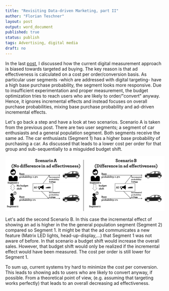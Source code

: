 ```yaml
---
title: "Revisiting Data-driven Marketing, part II"
author: "Florian Teschner"
layout: post
output: word_document
published: true
status: publish
tags: Advertising, digital media
draft: no
---
```

 
 
 
In the last [post](http://flovv.github.io/Targeting/), I discussed how the current digital measurement approach is biased towards targeted ad buying.
The key reason is that ad effectiveness is calculated on a cost per order/conversion basis. As particular user segments -which are addressed with digital targeting- have a high base purchase probability, the segment looks more responsive. Due to insufficient experimentation and proper measurement, the budget optimization tries to reach users who are likely to order/"convert" anyway. Hence, it ignores incremental effects and instead focuses on overall purchase probabilities, mixing base purchase probability and ad-driven incremental effects.



Let's go back a step and have a look at two scenarios. Scenario A is taken from the previous post. There are two user segments; a segment of car enthusiasts and a general population segment. Both segments receive the same ad. The car enthusiasts (Segment 1) has a higher base probability of purchasing a car. As discussed that leads to a lower cost per order for that group and sub-sequentially to a misguided budget shift. 
 
![Example of ad effectiveness](/figures/targeting2.png)
 
Let's add the second Scenario B. In this case the incremental effect of showing an ad is higher in the the general population segment (Segment 2) compared so Segment 1. It might be that the ad communicates a new feature (Matrix LED lights, head-up-display,...) that Segment 1 was not aware of before. In that scenario a budget shift would increase the overall sales. However, that budget shift would only be realized if the incremental effect would have been measured. The cost per order is still lower for Segment 1.
 
 
To sum up, current systems try hard to minimize the cost per conversion. This leads to showing ads to users who are likely to convert anyway, if possible. From a theoretical point of view, (e.g. assuming that targeting works perfectly) that leads to an overall decreasing ad effectiveness.
 
 
 
